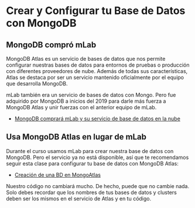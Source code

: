 # Crear y Configurar tu Base de Datos con MongoDB

## MongoDB compró mLab

MongoDB Atlas es un servicio de bases de datos que nos permite configurar nuestras bases de datos para entornos de pruebas o producción con diferentes proveedores de nube. Además de todas sus características, Atlas se destaca por ser un servicio mantenido oficialmente por el equipo que desarrolla MongoDB.

mLab también era un servicio de bases de datos con Mongo. Pero fue adquirido por MongoDB a inicios del 2019 para darle más fuerza a MongoDB Atlas y unir fuerzas con el anterior equipo de mLab.

* [MongoDB comprará mLab y su servicio de base de datos en la nube](https://www.silicon.es/mongodb-comprara-mlab-y-su-servicio-de-base-de-datos-en-la-nube-2383965)

## Usa MongoDB Atlas en lugar de mLab

Durante el curso usamos mLab para crear nuestra base de datos con MongoDB. Pero el servicio ya no está disponible, así que te recomendamos seguir esta clase para configurar tu base de datos con MongoDB Atlas:

* [Creación de una BD en MongoAtlas](https://platzi.com/clases/1646-backend-nodejs-2019/22033-creacion-de-una-bd-en-mongoatlas/)

Nuestro código no cambiará mucho. De hecho, puede que no cambie nada. Solo debes recordar que los nombres de tus bases de datos y clusters deben ser los mismos en el servicio de Atlas y en tu código.
